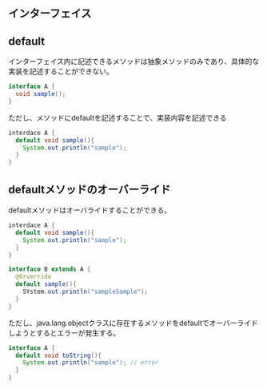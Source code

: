 ## インターフェイス

## default

インターフェイス内に記述できるメソッドは抽象メソッドのみであり、具体的な実装を記述することができない。

```Java
interface A {
  void sample();
}
```

ただし、メソッドにdefaultを記述することで、実装内容を記述できる

```Java
interdace A {
  default void sample(){
    System.out.println("sample");
  }
}
```

## defaultメソッドのオーバーライド


defaultメソッドはオーバライドすることができる。

```Java
interdace A {
  default void sample(){
    System.out.println("sample");
  }
}
```

```Java
interface B extends A {
  @Orverride
  default sample(){
    SYstem.out.println("sampleSample");
  }
}
```

ただし、java.lang.objectクラスに存在するメソッドをdefaultでオーバーライドしようとするとエラーが発生する。

```Java
interface A {
  default void toString(){
    System.out.println("sample"); // error
  }
}
```
